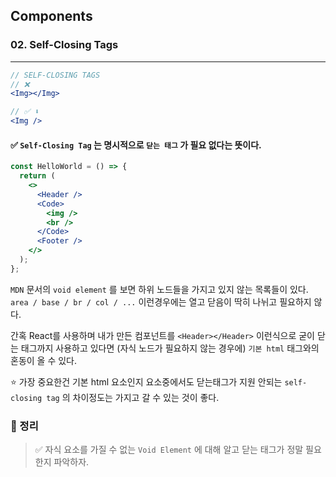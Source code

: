 ## Components

### 02. Self-Closing Tags

---

```jsx
// SELF-CLOSING TAGS
// ❌
<Img></Img>

// ✅ ⬇️
<Img />
```

#### ✅ `Self-Closing Tag` 는 명시적으로 `닫는 태그` 가 필요 없다는 뜻이다.

```jsx
const HelloWorld = () => {
  return (
    <>
      <Header />
      <Code>
        <img />
        <br />
      </Code>
      <Footer />
    </>
  );
};
```

`MDN` 문서의 `void element` 를 보면 하위 노드들을 가지고 있지 않는 목록들이 있다. `area / base / br / col / ...` 이런경우에는 열고 닫음이 딱히 나뉘고 필요하지 않다.

간혹 React를 사용하며 내가 만든 컴포넌트를 `<Header></Header>` 이런식으로 굳이 닫는 태그까지 사용하고 있다면 (자식 노드가 필요하지 않는 경우에) `기본 html` 태그와의 혼동이 올 수 있다.

⭐️ 가장 중요한건 기본 html 요소인지 요소중에서도 닫는태그가 지원 안되는 `self-closing tag` 의 차이정도는 가지고 갈 수 있는 것이 좋다.

### 📌 정리

> ✅ 자식 요소를 가질 수 없는 `Void Element` 에 대해 알고 닫는 태그가 정말 필요한지 파악하자.
